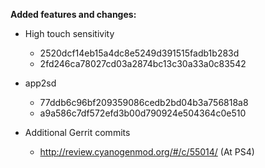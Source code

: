 **Added features and changes:**

* High touch sensitivity
    - 2520dcf14eb15a4dc8e5249d391515fadb1b283d
    - 2fd246ca78027cd03a2874bc13c30a33a0c83542

* app2sd
    - 77ddb6c96bf209359086cedb2bd04b3a756818a8
    - a9a586c7df572efd3b00d790924e504364c0e510

* Additional Gerrit commits
    - http://review.cyanogenmod.org/#/c/55014/ (At PS4)
